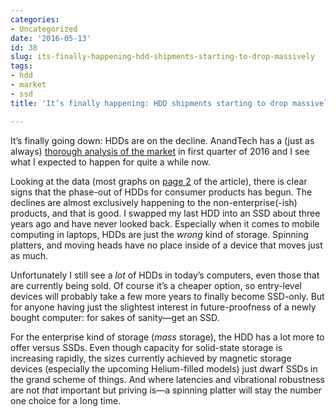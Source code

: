 ```yaml
---
categories:
- Uncategorized
date: '2016-05-13'
id: 38
slug: its-finally-happening-hdd-shipments-starting-to-drop-massively
tags:
- hdd
- market
- ssd
title: 'It’s finally happening: HDD shipments starting to drop massively'

---
```


It&#8217;s finally going down: HDDs are on the decline. AnandTech has a (just as always) [thorough analysis of the market](http://anandtech.com/show/10315/market-views-hdd-shipments-down-q1-2016) in first quarter of 2016 and I see what I expected to happen for quite a while now.

Looking at the data (most graphs on [page 2](http://anandtech.com/show/10315/market-views-hdd-shipments-down-q1-2016/2) of the article), there is clear signs that the phase-out of HDDs for consumer products has begun. The declines are almost exclusively happening to the non-enterprise(-ish) products, and that is good. I swapped my last HDD into an SSD about three years ago and have never looked back. Especially when it comes to mobile computing in laptops, HDDs are just the _wrong_ kind of storage. Spinning platters, and moving heads have no place inside of a device that moves just as much.

<!--more-->

Unfortunately I still see a _lot_ of HDDs in today&#8217;s computers, even those that are currently being sold. Of course it&#8217;s a cheaper option, so entry-level devices will probably take a few more years to finally become SSD-only. But for anyone having just the slightest interest in future-proofness of a newly bought computer: for sakes of sanity—get an SSD.

For the enterprise kind of storage (_mass_ storage), the HDD has a lot more to offer versus SSDs. Even though capacity for solid-state storage is increasing rapidly, the sizes currently achieved by magnetic storage devices (especially the upcoming Helium-filled models) just dwarf SSDs in the grand scheme of things. And where latencies and vibrational robustness are not _that_ important but priving is—a spinning platter will stay the number one choice for a long time.